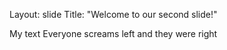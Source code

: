 Layout: slide
Title: "Welcome to our second slide!"

My text
Everyone screams left and they were right
